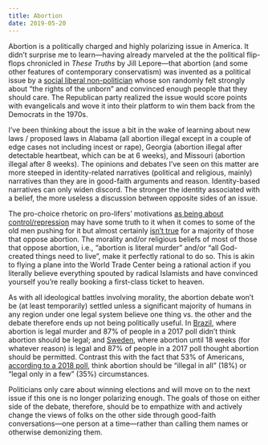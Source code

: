 ```yaml
---
title: Abortion
date: 2019-05-20
---
```


Abortion is a politically charged and highly polarizing issue in America. It didn’t surprise me to learn—having already marveled at the the political flip-flops chronicled in *These Truths* by Jill Lepore—that abortion (and some other features of contemporary conservatism) was invented as a political issue by a [social liberal non-politician](https://en.wikipedia.org/wiki/Francis_Schaeffer#Political_activism) whose son randomly felt strongly about “the rights of the unborn” and convinced enough people that they should care. The Republican party realized the issue would score points with evangelicals and wove it into their platform to win them back from the Democrats in the 1970s. 

I’ve been thinking about the issue a bit in the wake of learning about new laws / proposed laws in Alabama (all abortion illegal except in a couple of edge cases not including incest or rape), Georgia (abortion illegal after detectable heartbeat, which can be at 6 weeks), and Missouri (abortion illegal after 8 weeks). The opinions and debates I’ve seen on this matter are more steeped in identity-related narratives (political and religious, mainly) narratives than they are in good-faith arguments and reason. Identity-based narratives can only widen discord. The stronger the identity associated with a belief, the more useless a discussion between opposite sides of an issue.

The pro-choice rhetoric on pro-lifers’ motivations [as being about control/repression](https://twitter.com/SexyLikeMeiosis/status/1128718566864322561) may have some truth to it when it comes to some of the old men pushing for it but almost certainly [isn’t true](https://twitter.com/aella_girl/status/1126390493674213377?s=21) for a majority of those that oppose abortion. The morality and/or religious beliefs of most of those that oppose abortion, i.e., “abortion is literal murder” and/or “all God-created things need to live”, make it perfectly rational to do so. This is akin to flying a plane into the World Trade Center being a rational action if you literally believe everything spouted by radical Islamists and have convinced yourself you’re really booking a first-class ticket to heaven. 

As with all ideological battles involving morality, the abortion debate won’t be (at least temporarily) settled unless a significant majority of humans in any region under one legal system believe one thing vs. the other and the debate therefore ends up not being politically useful. In [Brazil](https://en.wikipedia.org/wiki/Abortion_in_Brazil), where abortion is legal murder and 87% of people in a 2017 poll didn’t think abortion should be legal; and [Sweden](https://en.wikipedia.org/wiki/Abortion_in_Sweden), where abortion until 18 weeks (for whatever reason) is legal and 87% of people in a 2017 poll thought abortion should be permitted. Contrast this with the fact that 53% of Americans, [according to a 2018 poll](https://news.gallup.com/poll/1576/abortion.aspx), think abortion should be “illegal in all” (18%) or “legal only in a few” (35%) circumstances. 

Politicians only care about winning elections and will move on to the next issue if this one is no longer polarizing enough. The goals of those on either side of the debate, therefore, should be to empathize with and actively change the views of folks on the other side through good-faith conversations—one person at a time—rather than calling them names or otherwise demonizing them.